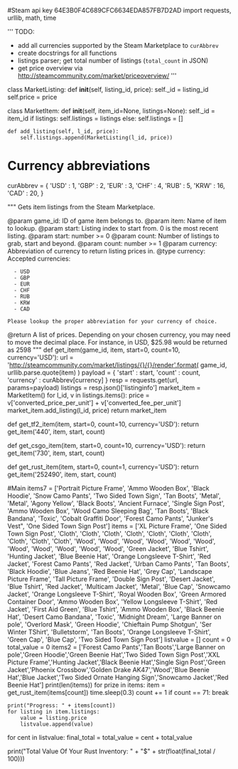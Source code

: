 #Steam api key 64E3B0F4C689CFC6634EDA857FB7D2AD
import requests, urllib, math, time

'''
TODO:
  * add all currencies supported by the Steam Marketplace to `curAbbrev`
  * create docstrings for all functions
  * listings parser; get total number of listings (`total_count` in JSON)
  * get price overview via http://steamcommunity.com/market/priceoverview/
'''

class MarketListing:
    def __init__(self, listing_id, price):
        self._id = listing_id
        self.price = price

class MarketItem:
    def __init__(self, item_id=None, listings=None):
        self._id = item_id
        if listings:
            self.listings = listings
        else:
            self.listings = []

    def add_listing(self, l_id, price):
        self.listings.append(MarketListing(l_id, price))

# Currency abbreviations
curAbbrev = {
    'USD' : 1,
    'GBP' : 2,
    'EUR' : 3,
    'CHF' : 4,
    'RUB' : 5,
    'KRW' : 16,
    'CAD' : 20,
}

"""
Gets item listings from the Steam Marketplace.

@param game_id: ID of game item belongs to.
@param item: Name of item to lookup.
@param start: Listing index to start from. 0 is the most recent listing.
@param start: number >= 0
@param count: Number of listings to grab, start and beyond.
@param count: number >= 1
@param currency: Abbreviation of currency to return listing prices in.
@type currency:
    Accepted currencies:

      - USD
      - GBP
      - EUR
      - CHF
      - RUB
      - KRW
      - CAD

    Please lookup the proper abbreviation for your currency of choice.
@return A list of prices. Depending on your chosen currency, you may need to
    move the decimal place. For instance, in USD, $25.98 would be returned
    as 2598
"""
def get_item(game_id, item, start=0, count=10, currency='USD'):
    url = 'http://steamcommunity.com/market/listings/{}/{}/render'.format(
        game_id,
        urllib.parse.quote(item)
    )
    payload = {
        'start' : start,
        'count' : count,
        'currency' : curAbbrev[currency]
    }
    resp = requests.get(url, params=payload)
    listings = resp.json()['listinginfo']
    market_item = MarketItem()
    for l_id, v in listings.items():
        price = v['converted_price_per_unit'] + v['converted_fee_per_unit']
        market_item.add_listing(l_id, price)
    return market_item

def get_tf2_item(item, start=0, count=10, currency='USD'):
    return get_item('440', item, start, count)

def get_csgo_item(item, start=0, count=10, currency='USD'):
    return get_item('730', item, start, count)

def get_rust_item(item, start=0, count=1, currency='USD'):
    return get_item('252490', item, start, count)

#Main
items7 = ['Portrait Picture Frame', 'Ammo Wooden Box', 'Black Hoodie', 'Snow Camo Pants', 'Two Sided Town Sign', 'Tan Boots', 'Metal', 'Metal', 'Agony Yellow', 'Black Boots', 'Ancient Furnace', 'Single Sign Post', 'Ammo Wooden Box', 'Wood Camo Sleeping Bag', 'Tan Boots', 'Black Bandana', 'Toxic', 'Cobalt Graffiti Door', 'Forest Camo Pants', "Junker's Vest", 'One Sided Town Sign Post']
items = ['XL Picture Frame', 'One Sided Town Sign Post', 'Cloth', 'Cloth', 'Cloth', 'Cloth', 'Cloth', 'Cloth', 'Cloth', 'Cloth', 'Cloth', 'Cloth', 'Wood', 'Wood', 'Wood', 'Wood', 'Wood', 'Wood', 'Wood', 'Wood', 'Wood', 'Wood', 'Wood', 'Green Jacket', 'Blue Tshirt', 'Hunting Jacket', 'Blue Beenie Hat', 'Orange Longsleeve T-Shirt', 'Red Jacket', 'Forest Camo Pants', 'Red Jacket', 'Urban Camo Pants', 'Tan Boots', 'Black Hoodie', 'Blue Jeans', 'Red Beenie Hat', 'Grey Cap', 'Landscape Picture Frame', 'Tall Picture Frame', 'Double Sign Post', 'Desert Jacket', 'Blue Tshirt', 'Red Jacket', 'Multicam Jacket', 'Metal', 'Blue Cap', 'Snowcamo Jacket', 'Orange Longsleeve T-Shirt', 'Royal Wooden Box', 'Green Armored Container Door', 'Ammo Wooden Box', 'Yellow Longsleeve T-Shirt', 'Red Jacket', 'First Aid Green', 'Blue Tshirt', 'Ammo Wooden Box', 'Black Beenie Hat', 'Desert Camo Bandana', 'Toxic', 'Midnight Dream', 'Large Banner on pole', 'Overlord Mask', 'Green Hoodie', 'Chieftain Pump Shotgun', 'Ser Winter TShirt', 'Bulletstorm', 'Tan Boots', 'Orange Longsleeve T-Shirt', 'Green Cap', 'Blue Cap', 'Two Sided Town Sign Post']
listvalue = []
count = 0
total_value = 0
items2 = ['Forest Camo Pants','Tan Boots','Large Banner on pole','Green Hoodie','Green Beenie Hat','Two Sided Town Sign Post','XXL Picture Frame','Hunting Jacket','Black Beenie Hat','Single Sign Post','Green Jacket','Phoenix Crossbow','Golden Drake AK47','Wood','Blue Beenie Hat','Blue Jacket','Two Sided Ornate Hanging Sign','Snowcamo Jacket','Red Beenie Hat']
print(len(items))
for prize in items:
    item = get_rust_item(items[count])
    time.sleep(0.3)
    count += 1
    if count == 71:
        break

    print("Progress: " + items[count])
    for listing in item.listings:
        value = listing.price
        listvalue.append(value)

for cent in listvalue:
    final_total = total_value = cent + total_value

print("Total Value Of Your Rust Inventory: " + "$" + str(float(final_total / 100)))
